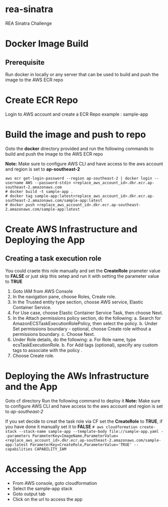 # rea-sinatra
REA Sinatra Challenge

# Docker Image Build

## Prerequisite

Run docker in locally or any server that can be used to build and push the image to the AWS
ECR repo

# Create ECR Repo

Login to AWS account and create a ECR Repo
example : sample-app

# Build the image and push to repo

Goto the **docker** directory provided and run the following commands to build and push the image to the AWS ECR repo

**Note:** Make sure to configure AWS CLI and have access to the aws account and region is set to **ap-southeast-2**

`aws ecr get-login-password --region ap-southeast-2 | docker login --username AWS --password-stdin <replace_aws_account_id>.dkr.ecr.ap-southeast-2.amazonaws.com` <br/>
`# docker build -t sample-app .` <br/>
`# docker tag sample-app:latest<replace_aws_account_id>.dkr.ecr.ap-southeast-2.amazonaws.com/sample-app:latest` <br/>
`# docker push <replace_aws_account_id>.dkr.ecr.ap-southeast-2.amazonaws.com/sample-app:latest` <br/>

# Create AWS Infrastructure and Deploying the App
## Creating a task execution role

You could craete this role manually and set the **CreateRole** prameter value to **FALSE** or just skip this setep and run it with setting the parameter value to **TRUE**

1. Goto IAM from AWS Console
2. In the navigation pane, choose Roles, Create role.
3. In the Trusted entity type section, choose AWS service, Elastic Container Service.
4. For Use case, choose Elastic Container Service Task, then choose Next.
5. In the Attach permissions policy section, do the following:
   a. Search for AmazonECSTaskExecutionRolePolicy, then select the policy.
   b. Under Set permissions boundary - optional, choose Create role without a permissions boundary.
   c. Choose Next.
6. Under Role details, do the following:
   a. For Role name, type ecsTaskExecutionRole.
   b. For Add tags (optional), specify any custom tags to associate with the policy .
7. Choose Create role.

# Deploying the AWs Infrastructure and the App

Goto cf directory
Run the following command to deploy it
**Note:** Make sure to configure AWS CLI and have access to the aws account and region is set to *ap-southeast-2*

If you set decide to creat the task role via CF set the **CreateRole** to **TRUE**, if you have done it manually set it to **FALSE**
`# aws cloudformation create-stack --stack-name sample-app --template-body file://sample-app.yaml --parameters ParameterKey=ImageName,ParameterValue=<replace_aws_account_id>.dkr.ecr.ap-southeast-2.amazonaws.com/sample-app:latest ParameterKey=CreateRole,ParameterValue='TRUE' --capabilities CAPABILITY_IAM`

# Accessing the App

- From AWS console, goto cloudformation
- Select the sample-app stack
- Goto output tab
- Click on the url to access the app
